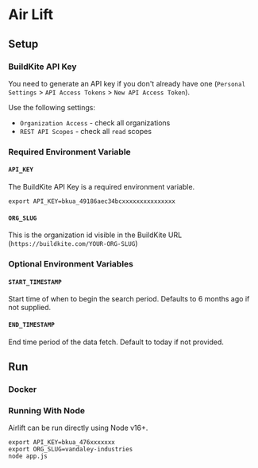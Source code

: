 # Air Lift

## Setup

### BuildKite API Key

You need to generate an API key if you don't already have one (`Personal Settings` > `API Access Tokens` > `New API Access Token`).

Use the following settings:

- `Organization Access` - check all organizations
- `REST API Scopes` - check all `read` scopes

### Required Environment Variable

#### `API_KEY`

The BuildKite API Key is a required environment variable.

```
export API_KEY=bkua_49186aec34bcxxxxxxxxxxxxxxx
```

#### `ORG_SLUG`

This is the organization id visible in the BuildKite URL (`https://buildkite.com/YOUR-ORG-SLUG`)

### Optional Environment Variables

#### `START_TIMESTAMP`

Start time of when to begin the search period. Defaults to 6 months ago if not supplied.

#### `END_TIMESTAMP`

End time period of the data fetch. Default to today if not provided.

## Run

### Docker

### Running With Node

Airlift can be run directly using Node v16+.

```
export API_KEY=bkua_476xxxxxxx
export ORG_SLUG=vandaley-industries
node app.js
```
